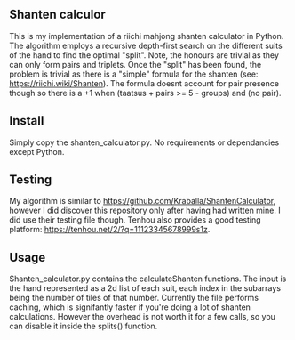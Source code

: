 ## Shanten calculor
This is my implementation of a riichi mahjong shanten calculator in Python. The algorithm employs a recursive depth-first search on the different suits of the hand to find the optimal "split". Note, the honours are trivial as they can only form pairs and triplets.
Once the "split" has been found, the problem is trivial as there is a "simple" formula for the shanten (see: https://riichi.wiki/Shanten).
The formula doesnt account for pair presence though so there is a +1 when (taatsus + pairs >= 5 - groups) and (no pair).

## Install
Simply copy the shanten_calculator.py. No requirements or dependancies except Python.


## Testing
My algorithm is similar to https://github.com/Kraballa/ShantenCalculator, however I did discover this repository only after having had written mine. I did use their testing file though.
Tenhou also provides a good testing platform: https://tenhou.net/2/?q=11123345678999s1z.

## Usage
Shanten_calculator.py contains the calculateShanten functions. The input is the hand represented as a 2d list of each suit, each index in the subarrays being the number of tiles of that number.
Currently the file performs caching, which is signifantly faster if you're doing a lot of shanten calculations. However the overhead is not worth it for a few calls, so you can disable it inside the splits() function.
